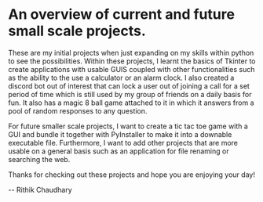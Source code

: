 # An overview of current and future small scale projects.

These are my initial projects when just expanding on my skills within python to see the possibilities. Within these projects, I learnt the basics of Tkinter to create applications with usable GUIS coupled with other functionalities such as the ability to the use a calculator or an alarm clock. I also created a discord bot out of interest that can lock a user out of joining a call for a set period of time which is still used by my group of friends on a daily basis for fun. It also has a magic 8 ball game attached to it in which it answers from a pool of random responses to any question. 

For future smaller scale projects, I want to create a tic tac toe game with a GUI and bundle it together with PyInstaller to make it into a downable executable file. Furthermore, I want to add other projects that are more usable on a general basis such as an application for file renaming or searching the web.

Thanks for checking out these projects and hope you are enjoying your day!

-- Rithik Chaudhary


